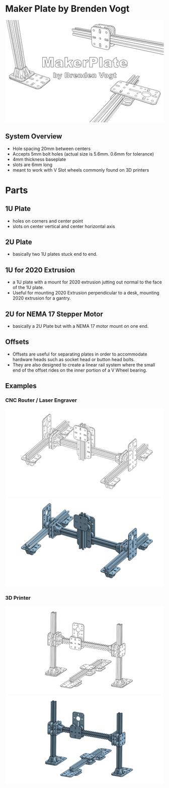 # Maker Plate by Brenden Vogt
![image](Images/Title.png)
## System Overview
- Hole spacing 20mm between centers
- Accepts 5mm bolt holes (actual size is 5.6mm. 0.6mm for tolerance)
- 4mm thickness baseplate
- slots are 6mm long
- meant to work with V Slot wheels commonly found on 3D printers

# Parts
## 1U Plate
- holes on corners and center point
- slots on center vertical and center horizontal axis

## 2U Plate
- basically two 1U plates stuck end to end.

## 1U for 2020 Extrusion
- a 1U plate with a mount for 2020 extrusion jutting out normal to the face of the 1U plate.
- Useful for mounting 2020 Extrusion perpendicular to a desk, mounting 2020 extrusion for a gantry.

## 2U for NEMA 17 Stepper Motor
- basically a 2U Plate but with a NEMA 17 motor mount on one end.

## Offsets
- Offsets are useful for separating plates in order to accommodate hardware heads such as socket head or button head bolts. 
- They are also designed to create a linear rail system where the small end of the offset rides on the inner portion of a V Wheel bearing.

## Examples
### CNC Router / Laser Engraver
![outline](Images/CNCRouterOutlined.png)
![shaded](Images/CNCRouterShaded.png)

### 3D Printer
![outline](Images/3DPrinterOutlined.png)
![shaded](Images/3DPrinterShaded.png)
